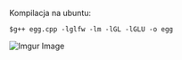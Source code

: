 Kompilacja na ubuntu: 
```
$g++ egg.cpp -lglfw -lm -lGL -lGLU -o egg

```

![Imgur Image](https://imgur.com/f0UfOK0.png)
